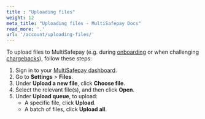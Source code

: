 ```yaml
---
title : "Uploading files"
weight: 12
meta_title: "Uploading files - MultiSafepay Docs"
read_more: '.'
url: '/account/uploading-files/'
---
```


To upload files to MultiSafepay (e.g. during [onboarding](/account/onboarding-golive/) or when challenging [chargebacks](/chargebacks/)), follow these steps:

1. Sign in to your [MultiSafepay dashboard](https://merchant.multisafepay.com).
2. Go to **Settings** > **Files**.
3. Under **Upload a new file**, click **Choose file**.
4. Select the relevant file(s), and then click **Open**.
5. Under **Upload queue**, to upload:
    - A specific file, click **Upload**.
    - A batch of files, click **Upload all**.